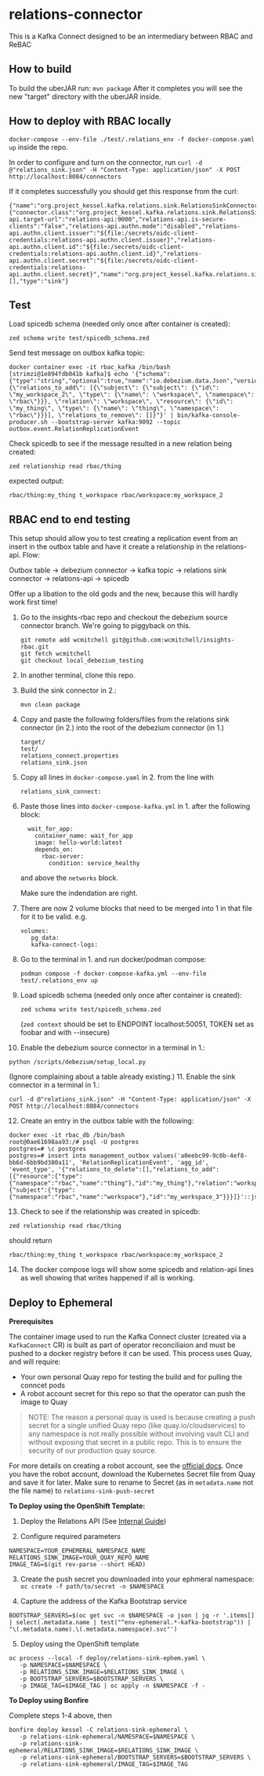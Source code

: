 # relations-connector
This is a Kafka Connect designed to be an intermediary between RBAC and ReBAC

## How to build
To build the uberJAR run:
`mvn package`
After it completes you will see the new "target" directory with the uberJAR inside.

## How to deploy with RBAC locally
`docker-compose --env-file ./test/.relations_env -f docker-compose.yaml up` inside the repo.

In order to configure and turn on the connector, run `curl -d @"relations_sink.json" -H "Content-Type: application/json" -X POST http://localhost:8084/connectors`

If it completes successfully you should get this response from the curl:
```
{"name":"org.project_kessel.kafka.relations.sink.RelationsSinkConnector","config":{"connector.class":"org.project_kessel.kafka.relations.sink.RelationsSinkConnector","tasks.max":"1","topics":"outbox.event.RelationReplicationEvent","relations-api.target-url":"relations-api:9000","relations-api.is-secure-clients":"false","relations-api.authn.mode":"disabled","relations-api.authn.client.issuer":"${file:/secrets/oidc-client-credentials:relations-api.authn.client.issuer}","relations-api.authn.client.id":"${file:/secrets/oidc-client-credentials:relations-api.authn.client.id}","relations-api.authn.client.secret":"${file:/secrets/oidc-client-credentials:relations-api.authn.client.secret}","name":"org.project_kessel.kafka.relations.sink.RelationsSinkConnector"},"tasks":[],"type":"sink"}
```

##  Test

Load spicedb schema (needed only once after container is created):
```
zed schema write test/spicedb_schema.zed
```
Send test message on outbox kafka topic:
```
docker container exec -it rbac_kafka /bin/bash
[strimzi@1e894fdb041b kafka]$ echo '{"schema":{"type":"string","optional":true,"name":"io.debezium.data.Json","version":1},"payload":"{\"relations_to_add\": [{\"subject\": {\"subject\": {\"id\": \"my_workspace_2\", \"type\": {\"name\": \"workspace\", \"namespace\": \"rbac\"}}}, \"relation\": \"workspace\", \"resource\": {\"id\": \"my_thing\", \"type\": {\"name\": \"thing\", \"namespace\": \"rbac\"}}}], \"relations_to_remove\": []}"}' | bin/kafka-console-producer.sh --bootstrap-server kafka:9092 --topic outbox.event.RelationReplicationEvent
```
Check spicedb to see if the message resulted in a new relation being created:
```
zed relationship read rbac/thing
```
expected output:
```
rbac/thing:my_thing t_workspace rbac/workspace:my_workspace_2
```

## RBAC end to end testing
This setup should allow you to test creating a replication event from an insert in the outbox table and have it create
a relationship in the relations-api. Flow:

Outbox table -> debezium connector -> kafka topic -> relations sink connector -> relations-api -> spicedb

Offer up a libation to the old gods and the new, because this will hardly work first time!

1. Go to the insights-rbac repo and checkout the debezium source connector branch. We're going to piggyback on this.
   ```
   git remote add wcmitchell git@github.com:wcmitchell/insights-rbac.git
   git fetch wcmitchell
   git checkout local_debezium_testing
   ```
2. In another terminal, clone this repo.
3. Build the sink connector in 2.:
   ```
   mvn clean package
   ```
4. Copy and paste the following folders/files from the relations sink connector (in 2.) into the root of the debezium connector
   (in 1.)
   ```
   target/
   test/
   relations_connect.properties
   relations_sink.json
   ```
5. Copy all lines in `docker-compose.yaml` in 2. from the line with
   ```
   relations_sink_connect:
   ```
6. Paste those lines into `docker-compose-kafka.yml` in 1. after the following block:
   ```
     wait_for_app:
       container_name: wait_for_app
       image: hello-world:latest
       depends_on:
         rbac-server:
           condition: service_healthy
   ```
   and above the `networks` block.

   Make sure the indendation are right.
7. There are now 2 volume blocks that need to be merged into 1 in that file for it to be valid. e.g.
   ```
   volumes:
      pg_data:
      kafka-connect-logs:
   ```
8. Go to the terminal in 1. and run docker/podman compose:
   ```
   podman compose -f docker-compose-kafka.yml --env-file test/.relations_env up
   ```
9. Load spicedb schema (needed only once after container is created):
   ```
   zed schema write test/spicedb_schema.zed
   ```
   (`zed context` should be set to ENDPOINT localhost:50051, TOKEN set as foobar and with --insecure)
10. Enable the debezium source connector in a terminal in 1.:
   ```
   python /scripts/debezium/setup_local.py
   ```
   (Ignore complaining about a table already existing.)
11. Enable the sink connector in a terminal in 1.:
   ```
   curl -d @"relations_sink.json" -H "Content-Type: application/json" -X POST http://localhost:8084/connectors
   ```
12. Create an entry in the outbox table with the following:
   ```
   docker exec -it rbac_db /bin/bash
   root@0ae61698aa93:/# psql -U postgres
   postgres=# \c postgres
   postgres=# insert into management_outbox values('a0eebc99-9c0b-4ef8-bb6d-6bb9bd380a11', 'RelationReplicationEvent', 'agg_id', 'event_type', '{"relations_to_delete":[],"relations_to_add":[{"resource":{"type":{"namespace":"rbac","name":"thing"},"id":"my_thing"},"relation":"workspace","subject":{"subject":{"type":{"namespace":"rbac","name":"workspace"},"id":"my_workspace_3"}}}]}'::jsonb);
   ```
13. Check to see if the relationship was created in spicedb:
   ```
   zed relationship read rbac/thing
   ```
   should return
   ```
   rbac/thing:my_thing t_workspace rbac/workspace:my_workspace_2
   ```
14. The docker compose logs will show some spicedb and relation-api lines as well showing that writes happened if all is
   working.


## Deploy to Ephemeral

**Prerequisites**

The container image used to run the Kafka Connect cluster (created via a `KafkaConnect` CR) is built as part of operator reconciliaion and must be pushed to a docker registry before it can be used. This process uses Quay, and will require:
* Your own personal Quay repo for testing the build and for pulling the conncet pods
* A robot account secret for this repo so that the operator can push the image to Quay

> NOTE: The reason a personal quay is used is because creating a push secret for a single unified Quay repo (like quay.io/cloudservices) to any namespace is not really possible without involving vault CLI and without exposing that secret in a public repo. This is to ensure the security of our production quay source.

For more details on creating a robot account, see the [official docs](https://docs.redhat.com/en/documentation/red_hat_quay/3.3/html/use_red_hat_quay/use-quay-manage-repo#allow-robot-access-user-repo). Once you have the robot account, download the Kubernetes Secret file from Quay and save it for later. Make sure to rename to Secret (as in `metadata.name` not the file name) to `relations-sink-push-secret`

**To Deploy using the OpenShift Template:**
1) Deploy the Relations API (See [Internal Guide](https://cuddly-tribble-gq7r66v.pages.github.io/kessel/ephemeral/))

2) Configure required parameters
```shell
NAMESPACE=YOUR_EPHEMERAL_NAMESPACE_NAME
RELATIONS_SINK_IMAGE=YOUR_QUAY_REPO_NAME
IMAGE_TAG=$(git rev-parse --short HEAD)
```

3) Create the push secret you downloaded into your ephmeral namespace: `oc create -f path/to/secret -n $NAMESPACE`

4) Capture the address of the Kafka Bootstrap service
```shell
BOOTSTRAP_SERVERS=$(oc get svc -n $NAMESPACE -o json | jq -r '.items[] | select(.metadata.name | test("^env-ephemeral.*-kafka-bootstrap")) | "\(.metadata.name).\(.metadata.namespace).svc"')
```

5) Deploy using the OpenShift template
```shell
oc process --local -f deploy/relations-sink-ephem.yaml \
   -p NAMESPACE=$NAMESPACE \
   -p RELATIONS_SINK_IMAGE=$RELATIONS_SINK_IMAGE \
   -p BOOTSTRAP_SERVERS=$BOOTSTRAP_SERVERS \
   -p IMAGE_TAG=$IMAGE_TAG | oc apply -n $NAMESPACE -f -
```

**To Deploy using Bonfire**

Complete steps 1-4 above, then
```shell
bonfire deploy kessel -C relations-sink-ephemeral \
   -p relations-sink-ephemeral/NAMESPACE=$NAMESPACE \
   -p relations-sink-ephemeral/RELATIONS_SINK_IMAGE=$RELATIONS_SINK_IMAGE \
   -p relations-sink-ephemeral/BOOTSTRAP_SERVERS=$BOOTSTRAP_SERVERS \
   -p relations-sink-ephemeral/IMAGE_TAG=$IMAGE_TAG
```
